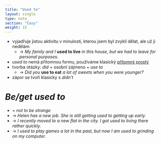 ```yaml
---
title: "Used to"
layout: single
type: note
section: "Časy"
weight: 15
---
```

- vyjadřuje jistou aktivitu v minulosti, kterou jsem byl zvyklí dělat, ale už ji nedělám
    - -> _My family and I_ **used to live** _in this house, but we had to leave for personal purposes._
- _used to_ nemá přítomnou formu, používáme klasický [přítomný prostý](/notes/research/english/present-simple)
- tvorba otázky: _did_ + osobní zájmeno + _use to_
    - -> _Did you_ **use to eat** _a lot of sweets when you were younger?_
- zápor se tvoří klasicky s _didn't_
# _Be/get used to_
- = _not to be strange_
- -> _Helen has a new job. She is still getting used to getting up early._
- -> _I recently moved to a new flat in the city. I got used to living there rather quickly._
- -> _I used to play games a lot in the past, but now I am used to grinding on my computer._